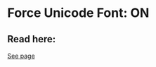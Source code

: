 # Force Unicode Font: ON

## Read here:


[See page](../plugin-usage/adding-content/custom-fonts/thin-font-force-unicode.md)




